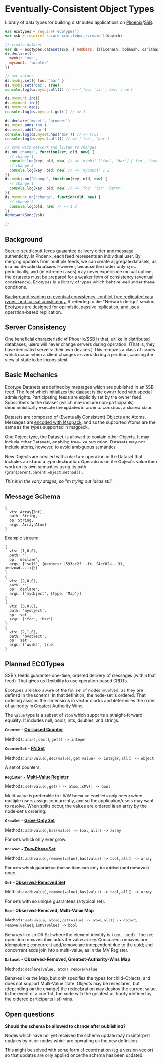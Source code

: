 # Eventually-Consistent Object Types

Library of data types for building distributed applications on [Phoenix](https://github.com/pfraze/phoenix)/[SSB](https://github.com/dominictarr/secure-scuttlebutt).

```js
var ecotypes = require('ecotypes')
var ssb = require('secure-scuttlebutt/create')(dbpath)

// create dataset
var ds = ecotypes.dataset(ssb, { members: [alicehash, bobhash, carlahash] })
ds.declare({
  myobj: 'map',
  mycount: 'counter'
})

// set values
ds.myobj.set({ foo: 'bar' })
ds.myobj.set('baz', true)
console.log(ds.myobj.all()) // => { foo: 'bar', baz: true }

ds.mycount.inc()
ds.mycount.inc()
ds.mycount.dec()
console.log(ds.mycount.get()) // => 1

ds.declare('myset', 'growset')
ds.myset.add('foo')
ds.myset.add('bar')
console.log(ds.myset.has('bar')) // => true
console.log(ds.myset.all()) // => ['foo', 'bar']

// sync with network and listen to changes
ds.on('change', function(key, old, new) {
  // change 1
  console.log(key, old, new) // => 'myobj' ['foo', 'bar'] ['foo', 'barrr']
  // change 2
  console.log(key, old, new) // => 'mycount' 1 2
})
ds.myobj.on('change', function(key, old, new) {
  // change 1
  console.log(key, old, new) // => 'foo' 'bar' 'barrr'
})
ds.mycount.on('change', function(old, new) {
  // change 2
  console.log(old, new) // => 1 2
})
doNetworkSync(ssb)

//

```


## Background

Secure-scuttlebutt feeds guarantee delivery order and message authenticity. In Phoenix, each feed represents an individual user. By merging updates from multiple feeds, we can create aggregate datasets, as in a multi-node database. However, because the nodes only sync periodically, and (in extreme cases) may never experience mutual uptime, the datasets must be prepared for a weaker form of consistency (eventual consistency). Ecotypes is a library of types which behave well under these conditions.

[Background reading on eventual consistency, conflict-free replicated data types, and causal consistency.](https://github.com/pfraze/crdt_notes) If referring to the "Network design" section, Ecotypes are designed for optimistic, passive replication, and uses operation-based replication.


## Server Consistency

One beneficial characteristic of Phoenix/SSB is that, unlike in distributed databases, users will never change servers during operation. (That is, they have dedicated servers: their own devices.) This removes a class of issues which occur when a client changes servers during a partition, causing the view of state to be inconsistent.


## Basic Mechanics

Ecotype Datasets are defined by messages which are published in an SSB feed. The feed which initializes the dataset is the owner feed with special admin rights. Participating feeds are explicitly set by the owner feed. Subscribers to the dataset (which may include non-participants) deterministically execute the updates in order to construct a shared state.

Datasets are composed of (Eventually Consistent) Objects and Atoms. Messages are [encoded with Msgpack](https://github.com/msgpack/msgpack/blob/master/spec.md#serialization), and so the supported Atoms are the same as the types supported in msgpack.

One Object type, the Dataset, is allowed to contain other Objects. It may include other Datasets, enabling tree-like recursion. Datasets may not include atoms, however, to avoid ambiguous semantics.

New Objects are created with a `declare` operation in the Dataset that includes an id and a type declaration. Operations on the Object's value then work on its own semantics using its path (`grandparent.parent.object.method()`).

*This is in the early stages, so I'm trying out ideas still.*


## Message Schema

```
{
  vts: Array[Int],
  path: String,
  op: String,
  args: Array[Atom]
}
```

Example stream:

```
{
  vts: [1,0,0],
  path: '',
  op: 'declare',
  args: ['self', {members: [593ac2f...fc, 04cf02a...31, 30d204d...11]}]
}
{
  vts: [2,0,0],
  path: '',
  op: 'declare',
  args: ['myobject', {type: 'Map'}]
}
{
  vts: [3,0,0],
  path: 'myobject',
  op: 'set',
  args: ['foo', 'bar']
}
{
  vts: [2,1,0],
  path: 'myobject',
  op: 'set',
  args: ['works', true]
}
```


## Planned ECOTypes

SSB's feeds guarantee one-time, ordered delivery of messages (within that feed). That gives us flexibility to use operation-based CRDTs.

Ecotypes are also aware of the full set of nodes involved, as they are defined in the schema. In that definition, the node-set is ordered. That ordering assigns the dimensions in vector clocks and determines the order of authority in Greatest Authority Wins.

The `value` type is a subset of `atom` which supports a straight-forward equality. It includes null, bools, ints, doubles, and strings.

**`Counter` - [Op-based Counter](https://github.com/pfraze/crdt_notes#op-based-counter)**

Methods: `inc()`, `dec()`, `get() -> integer`

**`CounterSet` - [PN Set](https://github.com/pfraze/crdt_notes#pn-set)**

Methods: `inc(value)`, `dec(value)`, `get(value) -> integer`, `all() -> object`

A set of counters.

**`Register` - [Multi-Value Register](https://github.com/pfraze/crdt_notes#multi-value-register-mv-register)**

Methods: `set(value)`, `get() -> atom`, `isMV() -> bool`

Multi-value is preferable to LWW because conflicts only occur when multiple users assign concurrently, and so the application/users may want to resolve. When splits occur, the values are ordered in an array by the node-set's ordering.

**`GrowSet` - [Grow-Only Set](https://github.com/pfraze/crdt_notes#grow-only-set-g-set)**

Methods: `add(value)`, `has(value) -> bool`, `all() -> array`

For sets which only ever grow.

**`OnceSet` - [Two-Phase Set](https://github.com/pfraze/crdt_notes#2p-set)**

Methods: `add(value)`, `remove(value)`, `has(value) -> bool`, `all() -> array`

For sets which guarantee that an item can only be added (and removed) once.

**`Set` - [Observed-Removed Set](https://github.com/pfraze/crdt_notes#or-set)**

Methods: `add(value)`, `remove(value)`, `has(value) -> bool`, `all() -> array`

For sets with no unique guarantees (a typical set).

**`Map` - Observed-Removed, Multi-Value Map**

Methods: `set(value, atom)`, `get(value) -> atom`, `all() -> object`, `remove(value)`, `isMV(value) -> bool`

Behaves like an OR Set where the element identity is `(key, uuid)`. The `set` operation removes then adds the value at `key`. Concurrent removes are idempotent; concurrent add/remove are independent due to the uuid; and concurrent adds join into a multi-value, as in the MV Register.

**`Dataset` - Observed-Removed, Greatest-Authority-Wins Map**

Methods: `declare(value, atom)`, `remove(value)`

Behaves like the Map, but only specifies the types for child-Objects, and does not support Multi-Value state. Objects may be redeclared, but (depending on the change) the redeclaration may destroy the current value. In the event of a conflict, the node with the greatest authority (defined by the ordered participants list) wins.


## Open questions

**Should the schema be allowed to change after publishing?**

Nodes which have not yet received the schema update may misinterpret updates by other nodes which are operating on the new definition.

This might be solved with some form of coordination (eg a version vector) so that updates are only applied once the schema has been updated.